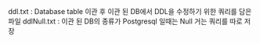 ddl.txt : Database table 이관 후 이관 된 DB에서 DDL을 수정하기 위한 쿼리를 담은 파일 
ddlNull.txt : 이관 된 DB의 종류가 Postgresql 일때는 Null 거는 쿼리를 따로 저장
